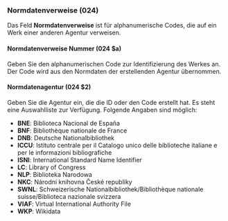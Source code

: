 ### Normdatenverweise (024)

Das Feld **Normdatenverweise** ist für alphanumerische Codes, die auf ein Werk einer anderen Agentur verweisen.

#### Normdatenverweise Nummer (024 $a)

Geben Sie den alphanumerischen Code zur Identifizierung des Werkes an. Der Code wird aus den Normdaten der erstellenden Agentur übernommen.

#### Normdatenagentur (024 $2)

Geben Sie die Agentur ein, die die ID oder den Code erstellt hat. Es steht eine Auswahlliste zur Verfügung. Folgende Angaben sind möglich:

- **BNE**: Biblioteca Nacional de España
- **BNF**: Bibliothèque nationale de France
- **DNB**: Deutsche Nationalbibliothek
- **ICCU**: Istituto centrale per il Catalogo unico delle biblioteche italiane e per le informazioni bibliografiche
- **ISNI**: International Standard Name Identifier
- **LC**: Library of Congress
- **NLP**: Biblioteka Narodowa
- **NKC**: Národní knihovna České republiky
- **SWNL**: Schweizerische Nationalbibliothek/Bibliothèque nationale suisse/Biblioteca nazionale svizzera
- **VIAF**: Virtual International Authority File
- **WKP**: Wikidata  
